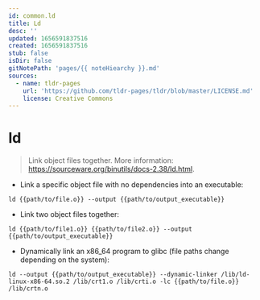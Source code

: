 ```yaml
---
id: common.ld
title: Ld
desc: ''
updated: 1656591837516
created: 1656591837516
stub: false
isDir: false
gitNotePath: 'pages/{{ noteHiearchy }}.md'
sources:
  - name: tldr-pages
    url: 'https://github.com/tldr-pages/tldr/blob/master/LICENSE.md'
    license: Creative Commons
---
```

# ld

> Link object files together.
> More information: <https://sourceware.org/binutils/docs-2.38/ld.html>.

- Link a specific object file with no dependencies into an executable:

`ld {{path/to/file.o}} --output {{path/to/output_executable}}`

- Link two object files together:

`ld {{path/to/file1.o}} {{path/to/file2.o}} --output {{path/to/output_executable}}`

- Dynamically link an x86_64 program to glibc (file paths change depending on the system):

`ld --output {{path/to/output_executable}} --dynamic-linker /lib/ld-linux-x86-64.so.2 /lib/crt1.o /lib/crti.o -lc {{path/to/file.o}} /lib/crtn.o`

